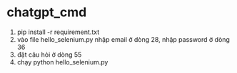 # chatgpt_cmd
1. pip install -r requirement.txt
2. vào file hello_selenium.py nhập email ở dòng 28, nhập password ở dòng 36
3. đặt câu hỏi ở dòng 55
4. chạy python hello_selenium.py
